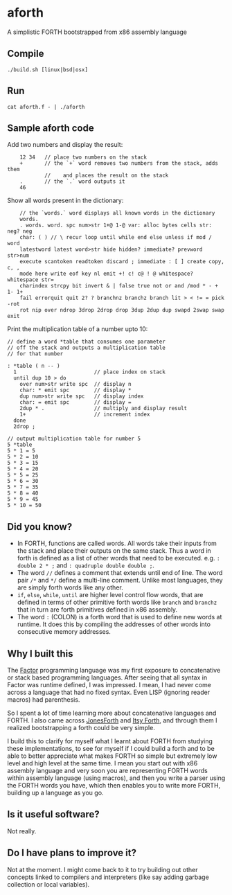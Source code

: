 # aforth
A simplistic FORTH bootstrapped from x86 assembly language

## Compile
    ./build.sh [linux|bsd|osx]

## Run
    cat aforth.f - | ./aforth

## Sample aforth code
Add two numbers and display the result:
````
    12 34   // place two numbers on the stack
    +       // the `+` word removes two numbers from the stack, adds them
            //    and places the result on the stack
    .       // the `.` word outputs it
    46
````
Show all words present in the dictionary:
````
    // the `words.` word displays all known words in the dictionary
    words.
    . words. word. spc num>str 1+@ 1-@ var: alloc bytes cells str: neg? neg
    char: ( ) // \ recur loop until while end else unless if mod / word
    latestword latest word>str hide hidden? immediate? prevword str>num
    execute scantoken readtoken discard ; immediate : [ ] create copy, c, ,
    mode here write eof key nl emit +! c! c@ ! @ whitespace? whitespace str=
    charindex strcpy bit invert & | false true not or and /mod * - + 1- 1+
    fail errorquit quit 2? ? branchnz branchz branch lit > < != = pick -rot
    rot nip over ndrop 3drop 2drop drop 3dup 2dup dup swapd 2swap swap exit
````
Print the multiplication table of a number upto 10:
````
// define a word *table that consumes one parameter
// off the stack and outputs a multiplication table
// for that number

: *table ( n -- )
  1                         // place index on stack
  until dup 10 > do
    over num>str write spc  // display n
    char: * emit spc        // display *
    dup num>str write spc   // display index
    char: = emit spc        // display =
    2dup * .                // multiply and display result
    1+                      // increment index
  done
  2drop ;

// output multiplication table for number 5
5 *table
5 * 1 = 5
5 * 2 = 10
5 * 3 = 15
5 * 4 = 20
5 * 5 = 25
5 * 6 = 30
5 * 7 = 35
5 * 8 = 40
5 * 9 = 45
5 * 10 = 50
````

## Did you know?
- In FORTH, functions are called words. All words take their inputs from the
  stack and place their outputs on the same stack. Thus a word in forth is
  defined as a list of other words that need to be executed. e.g.
  `: double 2 * ;` and `: quadruple double double ;`.
- The word `//` defines a comment that extends until end of line. The word pair
  `/*` and `*/` define a multi-line comment. Unlike most languages, they are
  simply forth words like any other.
- `if`, `else`, `while`, `until` are higher level control flow words, that are
  defined in terms of other primitive forth words like `branch` and `branchz`
  that in turn are forth primitives defined in x86 assembly.
- The word `:` (COLON) is a forth word that is used to define new words at
  runtime. It does this by compiling the addresses of other words into
  consecutive memory addresses.

## Why I built this
The [Factor][0] programming language was my first exposure to concatenative or
stack based programming languages. After seeing that all syntax in Factor was
runtime defined, I was impressed. I mean, I had never come across a language
that had no fixed syntax. Even LISP (ignoring reader macros) had parenthesis.

So I spent a lot of time learning more about concatenative languages and FORTH.
I also came across [JonesForth][1] and [Itsy Forth][2], and through them I
realized bootstrapping a forth could be very simple.

I build this to clarify for myself what I learnt about FORTH from studying these
implementations, to see for myself if I could build a forth and to be able to
better appreciate what makes FORTH so simple but extremely low level and high
level at the same time. I mean you start out with x86 assembly language and very
soon you are representing FORTH words within assembly language (using macros),
and then you write a parser using the FORTH words you have, which then enables
you to write more FORTH, building up a language as you go.

## Is it useful software?
Not really.

## Do I have plans to improve it?
Not at the moment. I might come back to it to try building out other concepts
linked to compilers and interpreters (like say adding garbage collection or
local variables).

[0]: https://factorcode.org
[1]: https://github.com/AlexandreAbreu/jonesforth
[2]: http://www.retroprogramming.com/2012/06/itsy-forth-compiler.html
